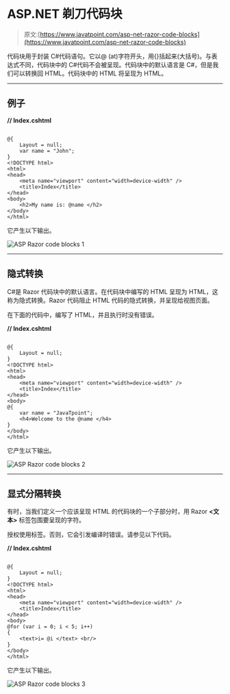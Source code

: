 # ASP.NET 剃刀代码块

> 原文:[https://www.javatpoint.com/asp-net-razor-code-blocks](https://www.javatpoint.com/asp-net-razor-code-blocks)

代码块用于封装 C#代码语句。它以@ (at)字符开头，用{}括起来(大括号)。与表达式不同，代码块中的 C#代码不会被呈现。代码块中的默认语言是 C#，但是我们可以转换回 HTML。代码块中的 HTML 将呈现为 HTML。

* * *

## 例子

**// Index.cshtml**

```

@{
    Layout = null;
    var name = "John";
}
<!DOCTYPE html>
<html>
<head>
    <meta name="viewport" content="width=device-width" />
    <title>Index</title>
</head>
<body>
    <h2>My name is: @name </h2>
</body>
</html>

```

它产生以下输出。

![ASP Razor code blocks 1](../Images/1754e6d4a0675544c1e1813802676895.png)

* * *

## 隐式转换

C#是 Razor 代码块中的默认语言。在代码块中编写的 HTML 呈现为 HTML，这称为隐式转换。Razor 代码阻止 HTML 代码的隐式转换，并呈现给视图页面。

在下面的代码中，编写了 HTML，并且执行时没有错误。

**// Index.cshtml**

```

@{
    Layout = null;
}
<!DOCTYPE html>
<html>
<head>
    <meta name="viewport" content="width=device-width" />
    <title>Index</title>
</head>
<body>
@{
    var name = "JavaTpoint";
    <h4>Welcome to the @name </h4>
}
</body>
</html>

```

它产生以下输出。

![ASP Razor code blocks 2](../Images/e6ea139084f1b928a62ebd0c61866e88.png)

* * *

## 显式分隔转换

有时，当我们定义一个应该呈现 HTML 的代码块的一个子部分时，用 Razor **<文本>** 标签包围要呈现的字符。

授权使用<text>标签。否则，它会引发编译时错误。请参见以下代码。</text>

**// Index.cshtml**

```

@{
    Layout = null;
}
<!DOCTYPE html>
<html>
<head>
    <meta name="viewport" content="width=device-width" />
    <title>Index</title>
</head>
<body>
@for (var i = 0; i < 5; i++)
{
    <text>i= @i </text> <br/>
}
</body>
</html>

```

它产生以下输出。

![ASP Razor code blocks 3](../Images/f090fda4857fe77058769ce53b016df7.png)